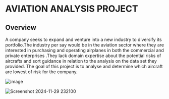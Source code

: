 # AVIATION ANALYSIS PROJECT

## Overview

A company seeks to expand and venture into a new industry to diversify its portfolio.The industry per say would be in the aviation sector where they are interested in purchasing and operating airplanes in both the commercial and private enterprises .They lack domain expertise about the potential risks of aircrafts and sort guidance in relation to the analysis on the data set they provided.
The goal of this project is to analyse and determine which aircraft are lowest of risk for the company.

![image](https://github.com/user-attachments/assets/2ac88794-3764-46b3-bea9-82acd0bbda5e)


![Screenshot 2024-11-29 232100](https://github.com/user-attachments/assets/481f2af1-ea5a-4e9d-bea5-020f671fd9fc)


